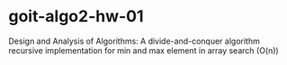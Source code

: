 # goit-algo2-hw-01
Design and Analysis of Algorithms: A divide-and-conquer algorithm recursive implementation for min and max element in array search (O(n))

